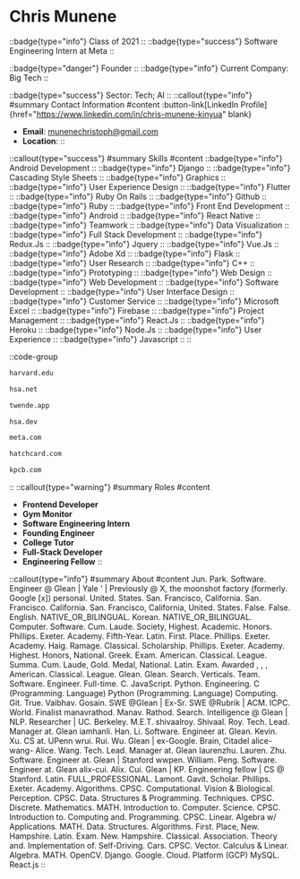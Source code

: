 # Chris Munene
::badge{type="info"}
Class of 2021
::
::badge{type="success"}
Software Engineering Intern at Meta
::

::badge{type="danger"}
Founder
::
::badge{type="info"}
Current Company: Big Tech
::

::badge{type="success"}
Sector: Tech; AI
::
::callout{type="info"}
#summary
Contact Information
#content
:button-link[LinkedIn Profile]{href="https://www.linkedin.com/in/chris-munene-kinyua" blank}
- **Email**: munenechristoph@gmail.com
- **Location**: 
::

::callout{type="success"}
#summary
Skills
#content
::badge{type="info"}
Android Development
::
::badge{type="info"}
Django
::
::badge{type="info"}
Cascading Style Sheets
::
::badge{type="info"}
Graphics
::
::badge{type="info"}
User Experience Design
::
::badge{type="info"}
Flutter
::
::badge{type="info"}
Ruby On Rails
::
::badge{type="info"}
Github
::
::badge{type="info"}
Ruby
::
::badge{type="info"}
Front End Development
::
::badge{type="info"}
Android
::
::badge{type="info"}
React Native
::
::badge{type="info"}
Teamwork
::
::badge{type="info"}
Data Visualization
::
::badge{type="info"}
Full Stack Development
::
::badge{type="info"}
Redux.Js
::
::badge{type="info"}
Jquery
::
::badge{type="info"}
Vue.Js
::
::badge{type="info"}
Adobe Xd
::
::badge{type="info"}
Flask
::
::badge{type="info"}
User Research
::
::badge{type="info"}
C++
::
::badge{type="info"}
Prototyping
::
::badge{type="info"}
Web Design
::
::badge{type="info"}
Web Development
::
::badge{type="info"}
Software Development
::
::badge{type="info"}
User Interface Design
::
::badge{type="info"}
Customer Service
::
::badge{type="info"}
Microsoft Excel
::
::badge{type="info"}
Firebase
::
::badge{type="info"}
Project Management
::
::badge{type="info"}
React.Js
::
::badge{type="info"}
Heroku
::
::badge{type="info"}
Node.Js
::
::badge{type="info"}
User Experience
::
::badge{type="info"}
Javascript
::
::

::code-group
```bash [Harvard University]
harvard.edu
```
```bash [Harvard Student Agencies]
hsa.net
```
```bash [Twende]
twende.app
```
```bash [DEV: A Harvard Student Agency]
hsa.dev
```
```bash [Meta]
meta.com
```
```bash [Nearside]
hatchcard.com
```
```bash [Kleiner Perkins Caufield & Byers]
kpcb.com
```
::
::callout{type="warning"}
#summary
Roles
#content
- **Frontend Developer**
- **Gym Monitor**
- **Software Engineering Intern**
- **Founding Engineer**
- **College Tutor**
- **Full-Stack Developer**
- **Engineering Fellow**
::

::callout{type="info"}
#summary
About
#content
Jun. Park. Software. Engineer @ Glean | Yale ‘ | Previously @ X, the moonshot factory (formerly. Google [x]) personal. United. States. San. Francisco, California. San. Francisco. California. San. Francisco, California, United. States. False. False. English. NATIVE_OR_BILINGUAL. Korean. NATIVE_OR_BILINGUAL. Computer. Software. Cum. Laude. Society, Highest. Academic. Honors. Phillips. Exeter. Academy. Fifth-Year. Latin. First. Place. Phillips. Exeter. Academy. Haig. Ramage. Classical. Scholarship. Phillips. Exeter. Academy. Highest. Honors, National. Greek. Exam. American. Classical. League. Summa. Cum. Laude, Gold. Medal, National. Latin. Exam. Awarded , , , American. Classical. League. Glean. Glean. Search. Verticals. Team. Software. Engineer. Full-time. C. JavaScript. Python. Engineering. C (Programming. Language) Python (Programming. Language) Computing. Git. True. Vaibhav. Gosain. SWE @Glean | Ex-Sr. SWE @Rubrik | ACM. ICPC. World. Finalist manavrathod. Manav. Rathod. Search. Intelligence @ Glean | NLP. Researcher | UC. Berkeley. M.E.T. shivaalroy. Shivaal. Roy. Tech. Lead. Manager at. Glean iamhanli. Han. Li. Software. Engineer at. Glean. Kevin. Xu. CS at. UPenn wrui. Rui. Wu. Glean | ex-Google. Brain, Citadel alice-wang- Alice. Wang. Tech. Lead. Manager at. Glean laurenzhu. Lauren. Zhu. Software. Engineer at. Glean | Stanford wwpen. William. Peng. Software. Engineer at. Glean alix-cui. Alix. Cui. Glean | KP. Engineering fellow | CS @ Stanford. Latin. FULL_PROFESSIONAL. Lamont. Gavit. Scholar. Phillips. Exeter. Academy. Algorithms. CPSC. Computational. Vision & Biological. Perception. CPSC. Data. Structures & Programming. Techniques. CPSC. Discrete. Mathematics. MATH. Introduction to. Computer. Science. CPSC. Introduction to. Computing and. Programming. CPSC. Linear. Algebra w/ Applications. MATH. Data. Structures. Algorithms. First. Place, New. Hampshire. Latin. Exam. New. Hampshire. Classical. Association. Theory and. Implementation of. Self-Driving. Cars. CPSC. Vector. Calculus & Linear. Algebra. MATH. OpenCV. Django. Google. Cloud. Platform (GCP) MySQL. React.js
::
